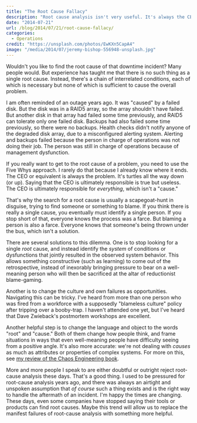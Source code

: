 ```yaml
---
title: "The Root Cause Fallacy"
description: "Root cause analysis isn't very useful. It's always the CEO's fault."
date: "2014-07-21"
url: /blog/2014/07/21/root-cause-fallacy/
categories:
  - Operations
credit: "https://unsplash.com/photos/EwKXn5CapA4"
image: "/media/2014/07/jeremy-bishop-556948-unsplash.jpg"
---
```


Wouldn't you like to find the root cause of that downtime incident? Many people
would. But experience has taught me that there is no such thing as a single root
cause. Instead, there's a chain of interrelated conditions, each of which is
necessary but none of which is sufficient to cause the overall problem.

<!--more-->

I am often reminded of an outage years ago. It was "caused" by a failed disk.
But the disk was in a RAID5 array, so the array shouldn't have failed. But another disk in that array had failed
some time previously, and RAID5 can tolerate only one failed disk. Backups had also failed some time previously, so there
were no backups. Health checks didn't notify anyone of the degraded disk array,
due to a misconfigured alerting system. Alerting and backups failed because the
person in charge of operations was not doing their job.  The 
person was still in charge of operations because of management dysfunction.

If you really want to get to the root cause of a problem, you need to use the
Five Whys approach. I rarely do that because I already know where it ends. The
CEO or equivalent is always the problem. It's turtles all the way down (or up).
Saying that the CEO is ultimately responsible is true but useless. The CEO is
ultimately responsible for *everything*, which isn't a "cause."

That's why the search for a root cause is usually a scapegoat-hunt in disguise, trying
to find someone or something to blame. If you think there is really a single
cause, you eventually must identify a single person. If you stop short of that,
everyone knows the process was a farce. But blaming a person is also a farce.
Everyone knows that someone's being thrown under the bus, which isn't a
solution.

There are several solutions to this dilemma. One is to stop looking for a
single *root* cause, and instead identify the *system* of conditions or
dysfunctions that jointly resulted in the observed system behavior. This allows something
constructive (such as learning) to come out of the retrospective, instead of inexorably bringing
pressure to bear on a well-meaning person who will then be sacrificed at the
altar of reductionist blame-gaming.

Another is to change the culture and own failures as opportunities. Navigating
this can be tricky. I've heard from more than one person who was fired from a
workforce with a supposedly "blameless culture" policy after tripping over a
booby-trap. I haven't attended one yet, but I've heard that Dave Zwieback's
postmortem workshops are excellent.

Another helpful step is to change the language and object to the words "root"
and "cause." Both of them change how people think, and frame situations in ways
that even well-meaning people have difficulty seeing from a positive angle. It's
also more accurate: we're not dealing with *causes* as much as attributes or
properties of complex systems. For more on this, see [my review of the Chaos
Engineering book](/blog/chaos-engineering-rosenthal-hochstein-blohowiak-jones-basiri/).

More and more people I speak to are either doubtful or outright reject
root-cause analysis these days. That's a good thing. I used to be pressured for
root-cause analysis years ago, and there was always an airtight and unspoken
assumption that *of course* such a thing exists and is the right way to handle
the aftermath of an incident. I'm happy the times are changing. These days, even
some companies have stopped saying their tools or products can find root causes.
Maybe this trend will allow us to replace the manifest failures of root-cause
analysis with something more helpful.
